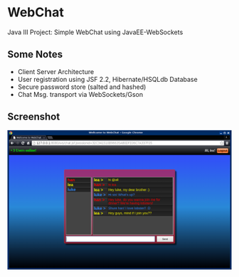 # WebChat
Java III Project: Simple WebChat using JavaEE-WebSockets

## Some Notes

* Client Server Architecture
* User registration using JSF 2.2, Hibernate/HSQLdb Database
* Secure password store (salted and hashed)
* Chat Msg. transport via WebSockets/Gson

## Screenshot

![alt tag](docs/webchat.png)
